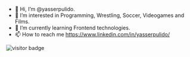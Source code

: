 - 👋 Hi, I’m @yasserpulido.
- 👀 I’m interested in Programming, Wrestling, Soccer, Videogames and Films.
- 🌱 I’m currently learning Frontend technologies.
- 📫 How to reach me https://www.linkedin.com/in/yasserpulido/

![visitor badge](https://visitor-badge.glitch.me/badge?page_id=yasserpulido.visitor-badge)

<!---
yasserpulido/yasserpulido is a ✨ special ✨ repository because its `README.md` (this file) appears on your GitHub profile.
You can click the Preview link to take a look at your changes.
--->

